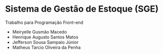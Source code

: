 # Sistema de Gestão de Estoque (SGE)
Trabalho para Programação Front-end
- Meiryelle Gusmão Macedo 
- Henrique Augusto Santos Matos
- Jefferson Sousa Sampaio Júnior
- Matheus Tarcio Oliveira da Penha